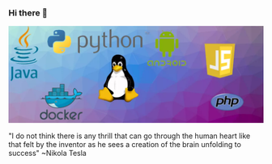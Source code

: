 ### Hi there 👋

![img](background_sea_edge.webp)



"I do not think there is any thrill that can go through the human heart like that felt by the inventor as he sees a creation of the brain unfolding to success"   ~Nikola Tesla


<!--
**cyrillkuettel/cyrillkuettel** is a ✨ _special_ ✨ repository because its `README.md` (this file) appears on your GitHub profile.

Here are some ideas to get you started:

- 🔭 I’m currently working on ...
- 🌱 I’m currently learning ...
- 👯 I’m looking to collaborate on ...
- 🤔 I’m looking for help with ...
- 💬 Ask me about ...
- 📫 How to reach me: ...
- 😄 Pronouns: ...
- ⚡ Fun fact: ...
-->
